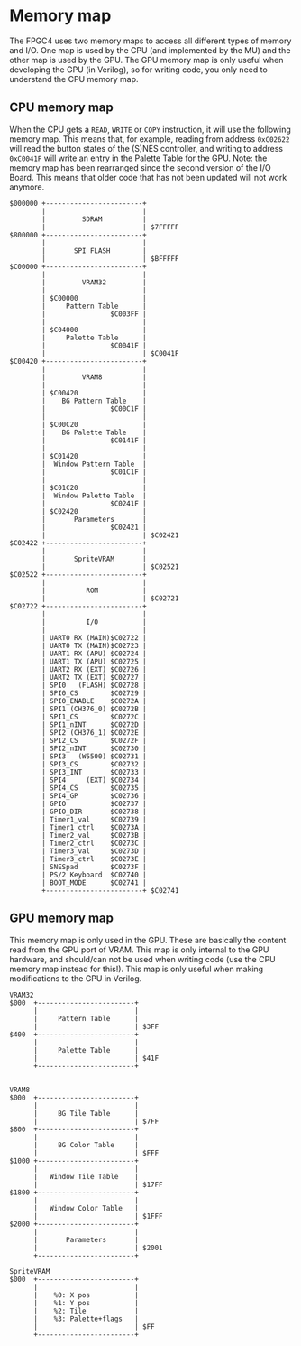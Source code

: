 # Memory map
The FPGC4 uses two memory maps to access all different types of memory and I/O.
One map is used by the CPU (and implemented by the MU) and the other map is used by the GPU. The GPU memory map is only useful when developing the GPU (in Verilog), so for writing code, you only need to understand the CPU memory map.

## CPU memory map
When the CPU gets a `READ`, `WRITE` or `COPY` instruction, it will use the following memory map. This means that, for example, reading from address `0xC02622` will read the button states of the (S)NES controller, and writing to address `0xC0041F` will write an entry in the Palette Table for the GPU.
Note: the memory map has been rearranged since the second version of the I/O Board. This means that older code that has not been updated will not work anymore.

``` text
$000000 +------------------------+ 
        |                        | 
        |         SDRAM          | 
        |                        | $7FFFFF 
$800000 +------------------------+ 
        |                        | 
        |       SPI FLASH        | 
        |                        | $BFFFFF 
$C00000 +------------------------+ 
        |                        | 
        |         VRAM32         | 
        |                        | 
        | $C00000                | 
        |     Pattern Table      | 
        |                $C003FF | 
        |                        | 
        | $C04000                | 
        |     Palette Table      | 
        |                $C0041F | 
        |                        | $C0041F 
$C00420 +------------------------+ 
        |                        | 
        |         VRAM8          | 
        |                        | 
        | $C00420                | 
        |    BG Pattern Table    | 
        |                $C00C1F | 
        |                        | 
        | $C00C20                | 
        |    BG Palette Table    | 
        |                $C0141F | 
        |                        |
        | $C01420                | 
        |  Window Pattern Table  | 
        |                $C01C1F | 
        |                        | 
        | $C01C20                | 
        |  Window Palette Table  | 
        |                $C0241F | 
        | $C02420                | 
        |       Parameters       | 
        |                $C02421 |  
        |                        | $C02421 
$C02422 +------------------------+ 
        |                        |
        |       SpriteVRAM       |
        |                        | $C02521 
$C02522 +------------------------+ 
        |                        | 
        |          ROM           |
        |                        | $C02721
$C02722 +------------------------+ 
        |                        | 
        |          I/O           | 
        |                        |
        | UART0 RX (MAIN)$C02722 |
        | UART0 TX (MAIN)$C02723 |
        | UART1 RX (APU) $C02724 |
        | UART1 TX (APU) $C02725 |
        | UART2 RX (EXT) $C02726 |
        | UART2 TX (EXT) $C02727 |
        | SPI0   (FLASH) $C02728 |
        | SPI0_CS        $C02729 |
        | SPI0_ENABLE    $C0272A |
        | SPI1 (CH376_0) $C0272B |
        | SPI1_CS        $C0272C |
        | SPI1_nINT      $C0272D |
        | SPI2 (CH376_1) $C0272E |
        | SPI2_CS        $C0272F |
        | SPI2_nINT      $C02730 |
        | SPI3   (W5500) $C02731 |
        | SPI3_CS        $C02732 |
        | SPI3_INT       $C02733 |
        | SPI4     (EXT) $C02734 |
        | SPI4_CS        $C02735 |
        | SPI4_GP        $C02736 |
        | GPIO           $C02737 |
        | GPIO_DIR       $C02738 |
        | Timer1_val     $C02739 |
        | Timer1_ctrl    $C0273A |
        | Timer2_val     $C0273B |
        | Timer2_ctrl    $C0273C |
        | Timer3_val     $C0273D |
        | Timer3_ctrl    $C0273E |
        | SNESpad        $C0273F |
        | PS/2 Keyboard  $C02740 |
        | BOOT_MODE      $C02741 |
        +------------------------+ $C02741

```

## GPU memory map
This memory map is only used in the GPU. These are basically the content read from the GPU port of VRAM. This map is only internal to the GPU hardware, and should/can not be used when writing code (use the CPU memory map instead for this!). This map is only useful when making modifications to the GPU in Verilog.
``` text
VRAM32
$000  +------------------------+ 
      |                        | 
      |     Pattern Table      | 
      |                        | $3FF
$400  +------------------------+ 
      |                        |
      |     Palette Table      |
      |                        | $41F
      +------------------------+


VRAM8
$000  +------------------------+
      |                        | 
      |     BG Tile Table      | 
      |                        | $7FF
$800  +------------------------+ 
      |                        |
      |     BG Color Table     |
      |                        | $FFF
$1000 +------------------------+
      |                        | 
      |   Window Tile Table    | 
      |                        | $17FF
$1800 +------------------------+ 
      |                        |
      |   Window Color Table   |
      |                        | $1FFF
$2000 +------------------------+
      |                        |
      |       Parameters       |
      |                        | $2001
      +------------------------+

SpriteVRAM
$000  +------------------------+
      |                        | 
      |    %0: X pos           | 
      |    %1: Y pos           | 
      |    %2: Tile            | 
      |    %3: Palette+flags   | 
      |                        | $FF
      +------------------------+ 
```
